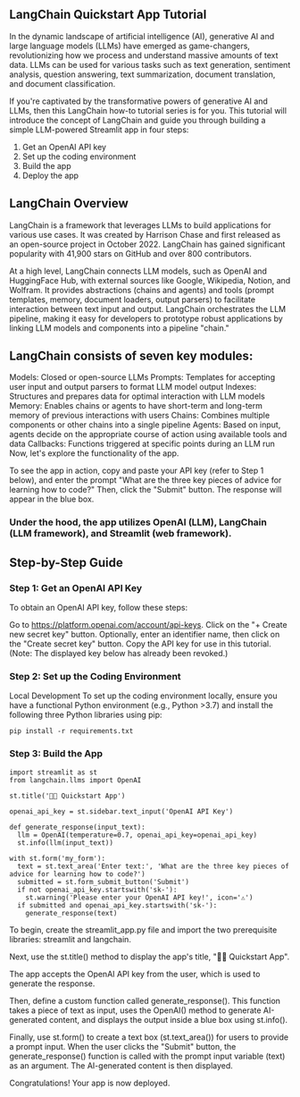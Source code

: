 
## LangChain Quickstart App Tutorial
In the dynamic landscape of artificial intelligence (AI), generative AI and large language models (LLMs) have emerged as game-changers, revolutionizing how we process and understand massive amounts of text data. LLMs can be used for various tasks such as text generation, sentiment analysis, question answering, text summarization, document translation, and document classification.

If you're captivated by the transformative powers of generative AI and LLMs, then this LangChain how-to tutorial series is for you. This tutorial will introduce the concept of LangChain and guide you through building a simple LLM-powered Streamlit app in four steps:

1. Get an OpenAI API key
2. Set up the coding environment
3. Build the app
4. Deploy the app

## LangChain Overview
LangChain is a framework that leverages LLMs to build applications for various use cases. It was created by Harrison Chase and first released as an open-source project in October 2022. LangChain has gained significant popularity with 41,900 stars on GitHub and over 800 contributors.

At a high level, LangChain connects LLM models, such as OpenAI and HuggingFace Hub, with external sources like Google, Wikipedia, Notion, and Wolfram. It provides abstractions (chains and agents) and tools (prompt templates, memory, document loaders, output parsers) to facilitate interaction between text input and output. LangChain orchestrates the LLM pipeline, making it easy for developers to prototype robust applications by linking LLM models and components into a pipeline "chain."

## LangChain consists of seven key modules:
Models: Closed or open-source LLMs
Prompts: Templates for accepting user input and output parsers to format LLM model output
Indexes: Structures and prepares data for optimal interaction with LLM models
Memory: Enables chains or agents to have short-term and long-term memory of previous interactions with users
Chains: Combines multiple components or other chains into a single pipeline
Agents: Based on input, agents decide on the appropriate course of action using available tools and data
Callbacks: Functions triggered at specific points during an LLM run
Now, let's explore the functionality of the app.

To see the app in action, copy and paste your API key (refer to Step 1 below), and enter the prompt "What are the three key pieces of advice for learning how to code?" Then, click the "Submit" button. The response will appear in the blue box.

### Under the hood, the app utilizes OpenAI (LLM), LangChain (LLM framework), and Streamlit (web framework).

## Step-by-Step Guide
### Step 1: Get an OpenAI API Key
To obtain an OpenAI API key, follow these steps:

Go to https://platform.openai.com/account/api-keys.
Click on the "+ Create new secret key" button.
Optionally, enter an identifier name, then click on the "Create secret key" button.
Copy the API key for use in this tutorial. (Note: The displayed key below has already been revoked.)

### Step 2: Set up the Coding Environment
Local Development
To set up the coding environment locally, ensure you have a functional Python environment (e.g., Python >3.7) and install the following three Python libraries using pip:

```
pip install -r requirements.txt
```
### Step 3: Build the App

```
import streamlit as st
from langchain.llms import OpenAI

st.title('🦜🔗 Quickstart App')

openai_api_key = st.sidebar.text_input('OpenAI API Key')

def generate_response(input_text):
  llm = OpenAI(temperature=0.7, openai_api_key=openai_api_key)
  st.info(llm(input_text))

with st.form('my_form'):
  text = st.text_area('Enter text:', 'What are the three key pieces of advice for learning how to code?')
  submitted = st.form_submit_button('Submit')
  if not openai_api_key.startswith('sk-'):
    st.warning('Please enter your OpenAI API key!', icon='⚠')
  if submitted and openai_api_key.startswith('sk-'):
    generate_response(text)
```

To begin, create the streamlit_app.py file and import the two prerequisite libraries: streamlit and langchain.

Next, use the st.title() method to display the app's title, "🦜🔗 Quickstart App".

The app accepts the OpenAI API key from the user, which is used to generate the response.

Then, define a custom function called generate_response(). This function takes a piece of text as input, uses the OpenAI() method to generate AI-generated content, and displays the output inside a blue box using st.info().

Finally, use st.form() to create a text box (st.text_area()) for users to provide a prompt input. When the user clicks the "Submit" button, the generate_response() function is called with the prompt input variable (text) as an argument. The AI-generated content is then displayed.

Congratulations! Your app is now deployed.

